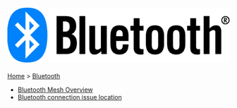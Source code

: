 ![Silicon Labs](files/bluetooth.png)
--------------------------------------------------------
[Home](Home) > [Bluetooth](Bluetooth-Boot-Camp)

* [Bluetooth Mesh Overview](Bluetooth-Mesh-Overview)
* [Bluetooth connection issue location](Bluetooth-connection-issue-location)